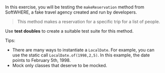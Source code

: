 In this exercise, you will be testing the `makeReservation` method from SoftWHERE, a fake travel agency created and run by developers.

> This method makes a reservation for a specific trip for a list of people.

Use **test doubles** to create a suitable test suite for this method.

Tips:

- There are many ways to instantiate a `LocalDate`. For example, you can use the static call `LocalDate.of(1998,2,5)`. In this example, the date points to February 5th, 1998.
- Mock only classes that deserve to be mocked.